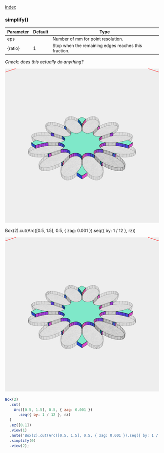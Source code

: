 [index](../../nb/api/index.md)
### simplify()
Parameter|Default|Type
---|---|---
eps||Number of mm for point resolution.
{ratio}|1|Stop when the remaining edges reaches this fraction.

_Check: does this actually do anything?_

![Image](simplify.md.$2_1.png)

Box(2).cut(Arc([0.5, 1.5], 0.5, { zag: 0.001 }).seq({ by: 1 / 12 }, rz))

![Image](simplify.md.$2_2.png)

```JavaScript
Box(2)
  .cut(
    Arc([0.5, 1.5], 0.5, { zag: 0.001 })
      .seq({ by: 1 / 12 }, rz)
  )
  .ez([0.1])
  .view(1)
  .note('Box(2).cut(Arc([0.5, 1.5], 0.5, { zag: 0.001 }).seq({ by: 1 / 12 }, rz))')
  .simplify(0)
  .view(2);
```
